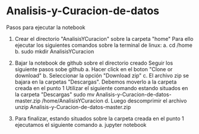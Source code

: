 # Analisis-y-Curacion-de-datos
Pasos para ejecutar la notebook
1. Crear el directorio "AnalisisYCuracion" sobre la carpeta "home"
  Para ello ejecutar los siguientes comandos sobre la terminal de linux:
  a. cd /home
  b. sudo mkdir AnalisisYCuracion

2. Bajar la notebook de github sobre el directorio creado
  Seguir los siguiente pasos sobe github
  a. Hacer click en el boton "Clone or download"
  b. Seleccionar la opción "Download zip"
  c. El archivo zip se bajara en la carpetas "Descargas". Debemos moverlo a la carpeta creada en el punto 1
    Utilizar el siguiente comando estando situados en la carpeta "Descargas"
    sudo mv Analisis-y-Curacion-de-datos-master.zip /home/AnalisisYCuracion
  d. Luego descomprimir el archivo 
   unzip Analisis-y-Curacion-de-datos-master.zip

3. Para finalizar, estando situados sobre la carpeta creada en el punto 1 ejecutamos el siguiente comando
  a. jupyter notebook

